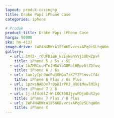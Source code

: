 ```yaml
---
layout: produk-casinghp
title: Drake Papi iPhone Case
categories: iphone

# Produk
product-title: Drake Papi iPhone Case
harga: 90000
sku: hn-4137
image-drive: 1WP4N4BWrA185WKBvvcsxAPqOzSLhqW6m
gallery:
  - url: 1MT2-_r6UFDiBe_NZEyNGhsVjiUbwZpvF
    title: iPhone 5 / 5s / SE
  - url: 1hZMB1uuHTnJHGAYbG8RhlHRpz6tZGfoq
    title: iPhone 6 / 6s
  - url: 1anJyIpL0WcFw3GMOa7zK7YZP1mvvCf4c
    title: iPhone 6 Plus / 6s Plus
  - url: 1pzwsNABDv7rDp8IrPHJ_9XO1MvwlMIkj
    title: iPhone 7 / 8
  - url: 1j-4f4c6lZ-W-LOOt50JjywPDjoBuR2yo
    title: iPhone 7 Plus / 8 Plus
  - url: 1WP4N4BWrA185WKBvvcsxAPqOzSLhqW6m
    title: iPhone X
---
```

